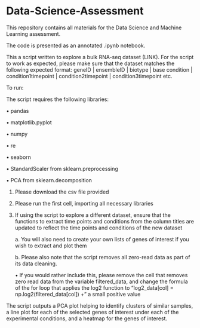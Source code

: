 # Data-Science-Assessment
This repository contains all materials for the Data Science and Machine Learning assessment.


The code is presented as an annotated .ipynb notebook.

This a script written to explore a bulk RNA-seq dataset (LINK). For the script to work as expected, please make sure that the dataset matches the following expected format:
geneID | ensembleID | biotype | base condition | condition1timepoint | condition2timepoint | condition3timepoint etc. 


To run: 

The script requires the following libraries:

•	pandas

•	matplotlib.pyplot

•	numpy

•	re

•	seaborn

•	StandardScaler from sklearn.preprocessing

•	PCA from sklearn.decomposition



1)	Please download the csv file provided
2)	Please run the first cell, importing all necessary libraries
3)	If using the script to explore a different dataset, ensure that the functions to extract time points and conditions from the column titles are updated to reflect the time points and conditions of the new dataset
   
    a.	You will also need to create your own lists of genes of interest if you wish to extract and plot them
  	 
    b.	Please also note that the script removes all zero-read data as part of its data cleaning.
  	
      •	If you would rather include this, please remove the cell that removes zero read data from the variable
  	    filtered_data, and change the formula of the for loop that applies the log2 function to “log2_data[col] =
  	    np.log2(filtered_data[col]) +” a small positive value

The script outputs a PCA plot helping to identify clusters of similar samples, a line plot for each of the selected genes of interest under each of the experimental conditions, and a heatmap for the genes of interest. 

